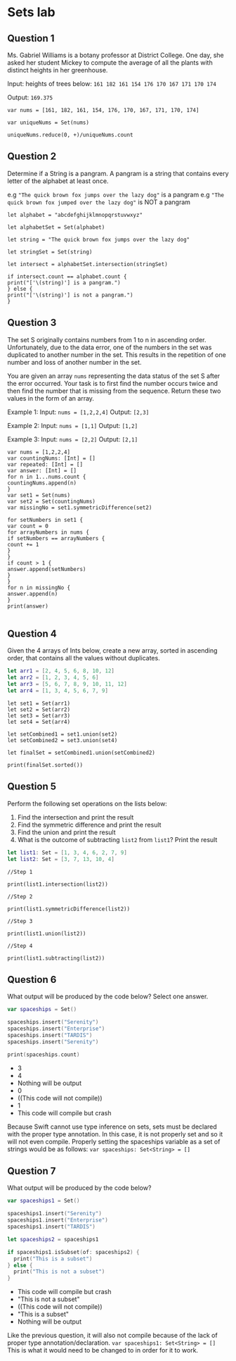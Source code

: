 # Sets lab

## Question 1

Ms. Gabriel Williams is a botany professor at District College. One day, she asked her student Mickey to compute the average of all the plants with distinct heights in her greenhouse.

Input: heights of trees below:
`161 182 161 154 176 170 167 171 170 174`

Output:
`169.375`

```
var nums = [161, 182, 161, 154, 176, 170, 167, 171, 170, 174]

var uniqueNums = Set(nums)

uniqueNums.reduce(0, +)/uniqueNums.count
```

## Question 2

Determine if a String is a pangram. A pangram is a string that contains every letter of the alphabet at least once.

 e.g `"The quick brown fox jumps over the lazy dog"` is a pangram
 e.g `"The quick brown fox jumped over the lazy dog"` is NOT a pangram

```
let alphabet = "abcdefghijklmnopqrstuvwxyz"

let alphabetSet = Set(alphabet)

let string = "The quick brown fox jumps over the lazy dog"

let stringSet = Set(string)

let intersect = alphabetSet.intersection(stringSet)

if intersect.count == alphabet.count {
print("['\(string)'] is a pangram.")
} else {
print("['\(string)'] is not a pangram.")
}
```
## Question 3

The set S originally contains numbers from 1 to n in ascending order. Unfortunately, due to the data error, one of the numbers in the set was duplicated to another number in the set. This results in the repetition of one number and loss of another number in the set.

You are given an array `nums` representing the data status of the set S after the error occurred. Your task is to first find the number occurs twice and then find the number that is missing from the sequence. Return these two values in the form of an array.

 Example 1:
 Input: `nums = [1,2,2,4]`
 Output: `[2,3]`

 Example 2:
 Input: `nums = [1,1]`
 Output: `[1,2]`

 Example 3:
 Input: `nums = [2,2]`
 Output: `[2,1]`
```
var nums = [1,2,2,4]
var countingNums: [Int] = []
var repeated: [Int] = []
var answer: [Int] = []
for n in 1...nums.count {
countingNums.append(n)
}
var set1 = Set(nums)
var set2 = Set(countingNums)
var missingNo = set1.symmetricDifference(set2)

for setNumbers in set1 {
var count = 0
for arrayNumbers in nums {
if setNumbers == arrayNumbers {
count += 1
}
}
if count > 1 {
answer.append(setNumbers)
}
}
for n in missingNo {
answer.append(n)
}
print(answer)


```
## Question 4

Given the 4 arrays of Ints below, create a new array, sorted in ascending order, that contains all the values without duplicates.

```swift
let arr1 = [2, 4, 5, 6, 8, 10, 12]
let arr2 = [1, 2, 3, 4, 5, 6]
let arr3 = [5, 6, 7, 8, 9, 10, 11, 12]
let arr4 = [1, 3, 4, 5, 6, 7, 9]
```
```
let set1 = Set(arr1)
let set2 = Set(arr2)
let set3 = Set(arr3)
let set4 = Set(arr4)

let setCombined1 = set1.union(set2)
let setCombined2 = set3.union(set4)

let finalSet = setCombined1.union(setCombined2)

print(finalSet.sorted())
```

## Question 5

Perform the following set operations on the lists below:

1. Find the intersection and print the result
2. Find the symmetric difference and print the result
3. Find the union and print the result
4. What is the outcome of subtracting `list2` from `list1`? Print the result

```swift
let list1: Set = [1, 3, 4, 6, 2, 7, 9]
let list2: Set = [3, 7, 13, 10, 4]
```
```
//Step 1

print(list1.intersection(list2))

//Step 2

print(list1.symmetricDifference(list2))

//Step 3

print(list1.union(list2))

//Step 4

print(list1.subtracting(list2))
```

## Question 6

What output will be produced by the code below? Select one answer.

```swift
var spaceships = Set()

spaceships.insert("Serenity")
spaceships.insert("Enterprise")
spaceships.insert("TARDIS")
spaceships.insert("Serenity")

print(spaceships.count)
```

- 3 
- 4
- Nothing will be output
- 0
- ((This code will not compile))
- 1
- This code will compile but crash


Because Swift cannot use type inference on sets, sets must be declared with the proper type annotation. In this case, it is not properly set and so it will not even compile. Properly setting the spaceships variable as a set of strings would be as follows: 
`var spaceships: Set<String> = []`
## Question 7

What output will be produced by the code below?

```swift
var spaceships1 = Set()

spaceships1.insert("Serenity")
spaceships1.insert("Enterprise")
spaceships1.insert("TARDIS")

let spaceships2 = spaceships1

if spaceships1.isSubset(of: spaceships2) {
  print("This is a subset")
} else {
  print("This is not a subset")
}
```

- This code will compile but crash
- "This is not a subset"
- ((This code will not compile))
- "This is a subset"
- Nothing will be output

Like the previous question, it will also not compile because of the lack of proper type annotation/declaration. 
`var spaceships1: Set<String> = []` 
This is what it would need to be changed to in order for it to work.
